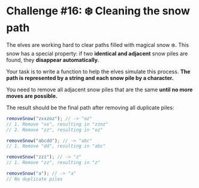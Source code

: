 # Challenge #16: ❄️ Cleaning the snow path

The elves are working hard to clear paths filled with magical snow ❄️. This snow has a special property: if two **identical and adjacent** snow piles are found, they **disappear automatically.**

Your task is to write a function to help the elves simulate this process. **The path is represented by a string and each snow pile by a character.**

You need to remove all adjacent snow piles that are the same **until no more moves are possible.**

The result should be the final path after removing all duplicate piles:

```javascript
removeSnow("zxxzoz"); // -> "oz"
// 1. Remove "xx", resulting in "zzoz"
// 2. Remove "zz", resulting in "oz"

removeSnow("abcdd"); // -> "abc"
// 1. Remove "dd", resulting in "abc"

removeSnow("zzz"); // -> "z"
// 1. Remove "zz", resulting in "z"

removeSnow("a"); // -> "a"
// No duplicate piles
```
